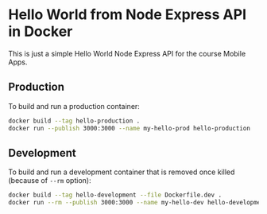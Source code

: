 # Hello World from Node Express API in Docker

This is just a simple Hello World Node Express API for the course Mobile Apps.

## Production

To build and run a production container:

```bash
docker build --tag hello-production .
docker run --publish 3000:3000 --name my-hello-prod hello-production
```

## Development

To build and run a development container that is removed once killed (because of `--rm` option):

```bash
docker build --tag hello-development --file Dockerfile.dev .
docker run --rm --publish 3000:3000 --name my-hello-dev hello-development
```
